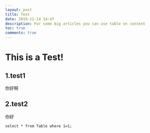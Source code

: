 ```yaml
---
layout: post
title: Test
date: 2019-12-14 14:47
description: For some big articles you can use table on content
toc: true
comments: true
---
```


# This is a Test!

## 1.test1

你好啊

## 2.test2

你好

```mysql
select * from Table where 1=1;
```